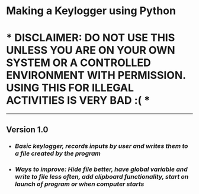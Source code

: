 # **Making a Keylogger using Python**   

# * DISCLAIMER: DO NOT USE THIS UNLESS YOU ARE ON YOUR OWN SYSTEM OR A CONTROLLED ENVIRONMENT WITH PERMISSION. USING THIS FOR ILLEGAL ACTIVITIES IS VERY BAD :( *

---

## **Version 1.0**  

- ### *Basic keylogger, records inputs by user and writes them to a file created by the program*
- ### *Ways to improve: Hide file better, have global variable and write to file less often, add clipboard functionality, start on launch of program or when computer starts*